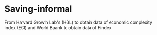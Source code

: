 # Saving-informal
From Harvard Growth Lab's (HGL) to obtain data of economic complexity index (ECI)  and World Baank to obtain data of Findex.
